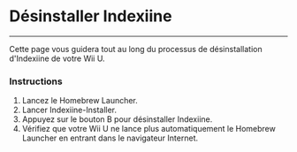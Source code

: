 # Désinstaller Indexiine
---
Cette page vous guidera tout au long du processus de désinstallation d'Indexiine de votre Wii U.

### Instructions

1. Lancez le Homebrew Launcher.
1. Lancer Indexiine-Installer.
1. Appuyez sur le bouton B pour désinstaller Indexiine.
1. Vérifiez que votre Wii U ne lance plus automatiquement le Homebrew Launcher en entrant dans le navigateur Internet.
